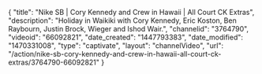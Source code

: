 {
    "title": "Nike SB | Cory Kennedy and Crew in Hawaii | All Court CK Extras",
    "description": "Holiday in Waikiki with Cory Kennedy, Eric Koston, Ben Raybourn, Justin Brock, Wieger and Ishod Wair.",
    "channelid": "3764790",
    "videoid": "66092821",
    "date_created": "1447793383",
    "date_modified": "1470331008",
    "type": "captivate",
    "layout": "channelVideo",
    "url": "\/action\/nike-sb-cory-kennedy-and-crew-in-hawaii-all-court-ck-extras\/3764790-66092821"
}